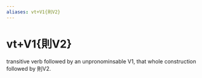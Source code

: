 ```yaml
---
aliases: vt+V1{則V2}
---
```

# vt+V1{則V2}

transitive verb followed by an unpronominsable V1, that whole construction followed by 則V2.